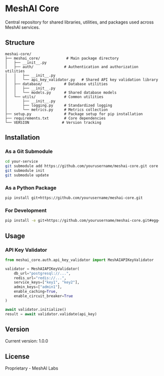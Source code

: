 # MeshAI Core

Central repository for shared libraries, utilities, and packages used across MeshAI services.

## Structure

```
meshai-core/
├── meshai_core/            # Main package directory
│   ├── __init__.py
│   ├── auth/              # Authentication and authorization utilities
│   │   ├── __init__.py
│   │   └── api_key_validator.py   # Shared API key validation library
│   ├── database/          # Database utilities
│   │   ├── __init__.py
│   │   └── models.py      # Shared database models
│   └── utils/             # Common utilities
│       ├── __init__.py
│       ├── logging.py     # Standardized logging
│       └── metrics.py     # Metrics collection
├── setup.py               # Package setup for pip installation
├── requirements.txt       # Core dependencies
└── VERSION               # Version tracking
```

## Installation

### As a Git Submodule

```bash
cd your-service
git submodule add https://github.com/yourusername/meshai-core.git core
git submodule init
git submodule update
```

### As a Python Package

```bash
pip install git+https://github.com/yourusername/meshai-core.git
```

### For Development

```bash
pip install -e git+https://github.com/yourusername/meshai-core.git#egg=meshai-core
```

## Usage

### API Key Validator

```python
from meshai_core.auth.api_key_validator import MeshAIAPIKeyValidator

validator = MeshAIAPIKeyValidator(
    db_url="postgresql://...",
    redis_url="redis://...",
    service_keys=["key1", "key2"],
    admin_keys=["admin1"],
    enable_caching=True,
    enable_circuit_breaker=True
)

await validator.initialize()
result = await validator.validate(api_key)
```

## Version

Current version: 1.0.0

## License

Proprietary - MeshAI Labs
